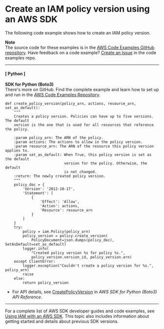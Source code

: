 # Create an IAM policy version using an AWS SDK<a name="example_iam_CreatePolicyVersion_section"></a>

The following code example shows how to create an IAM policy version\.

**Note**  
The source code for these examples is in the [AWS Code Examples GitHub repository](https://github.com/awsdocs/aws-doc-sdk-examples)\. Have feedback on a code example? [Create an Issue](https://github.com/awsdocs/aws-doc-sdk-examples/issues/new/choose) in the code examples repo\. 

------
#### [ Python ]

**SDK for Python \(Boto3\)**  
 There's more on GitHub\. Find the complete example and learn how to set up and run in the [AWS Code Examples Repository](https://github.com/awsdocs/aws-doc-sdk-examples/tree/main/python/example_code/iam#code-examples)\. 
  

```
def create_policy_version(policy_arn, actions, resource_arn, set_as_default):
    """
    Creates a policy version. Policies can have up to five versions. The default
    version is the one that is used for all resources that reference the policy.

    :param policy_arn: The ARN of the policy.
    :param actions: The actions to allow in the policy version.
    :param resource_arn: The ARN of the resource this policy version applies to.
    :param set_as_default: When True, this policy version is set as the default
                           version for the policy. Otherwise, the default
                           is not changed.
    :return: The newly created policy version.
    """
    policy_doc = {
        'Version': '2012-10-17',
        'Statement': [
            {
                'Effect': 'Allow',
                'Action': actions,
                'Resource': resource_arn
            }
        ]
    }
    try:
        policy = iam.Policy(policy_arn)
        policy_version = policy.create_version(
            PolicyDocument=json.dumps(policy_doc), SetAsDefault=set_as_default)
        logger.info(
            "Created policy version %s for policy %s.",
            policy_version.version_id, policy_version.arn)
    except ClientError:
        logger.exception("Couldn't create a policy version for %s.", policy_arn)
        raise
    else:
        return policy_version
```
+  For API details, see [CreatePolicyVersion](https://docs.aws.amazon.com/goto/boto3/iam-2010-05-08/CreatePolicyVersion) in *AWS SDK for Python \(Boto3\) API Reference*\. 

------

For a complete list of AWS SDK developer guides and code examples, see [Using IAM with an AWS SDK](sdk-general-information-section.md)\. This topic also includes information about getting started and details about previous SDK versions\.